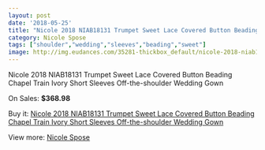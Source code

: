 ```yaml
---
layout: post
date: '2018-05-25'
title: "Nicole 2018 NIAB18131 Trumpet Sweet Lace Covered Button Beading Chapel Train Ivory Short Sleeves Off-the-shoulder Wedding Gown"
category: Nicole Spose
tags: ["shoulder","wedding","sleeves","beading","sweet"]
image: http://img.eudances.com/35281-thickbox_default/nicole-2018-niab18131-trumpet-sweet-lace-covered-button-beading-chapel-train-ivory-short-sleeves-off-the-shoulder-wedding-gown.jpg
---
```

Nicole 2018 NIAB18131 Trumpet Sweet Lace Covered Button Beading Chapel Train Ivory Short Sleeves Off-the-shoulder Wedding Gown

On Sales: **$368.98**
<a href="https://www.eudances.com/en/nicole-spose/10617-nicole-2018-niab18131-trumpet-sweet-lace-covered-button-beading-chapel-train-ivory-short-sleeves-off-the-shoulder-wedding-gown.html"><amp-img layout="responsive" width="600" height="600" src="//img.eudances.com/35281-thickbox_default/nicole-2018-niab18131-trumpet-sweet-lace-covered-button-beading-chapel-train-ivory-short-sleeves-off-the-shoulder-wedding-gown.jpg" alt="Nicole 2018 NIAB18131 Trumpet Sweet Lace Covered Button Beading Chapel Train Ivory Short Sleeves Off-the-shoulder Wedding Gown 0" /></a>
<a href="https://www.eudances.com/en/nicole-spose/10617-nicole-2018-niab18131-trumpet-sweet-lace-covered-button-beading-chapel-train-ivory-short-sleeves-off-the-shoulder-wedding-gown.html"><amp-img layout="responsive" width="600" height="600" src="//img.eudances.com/35285-thickbox_default/nicole-2018-niab18131-trumpet-sweet-lace-covered-button-beading-chapel-train-ivory-short-sleeves-off-the-shoulder-wedding-gown.jpg" alt="Nicole 2018 NIAB18131 Trumpet Sweet Lace Covered Button Beading Chapel Train Ivory Short Sleeves Off-the-shoulder Wedding Gown 1" /></a>
<a href="https://www.eudances.com/en/nicole-spose/10617-nicole-2018-niab18131-trumpet-sweet-lace-covered-button-beading-chapel-train-ivory-short-sleeves-off-the-shoulder-wedding-gown.html"><amp-img layout="responsive" width="600" height="600" src="//img.eudances.com/35284-thickbox_default/nicole-2018-niab18131-trumpet-sweet-lace-covered-button-beading-chapel-train-ivory-short-sleeves-off-the-shoulder-wedding-gown.jpg" alt="Nicole 2018 NIAB18131 Trumpet Sweet Lace Covered Button Beading Chapel Train Ivory Short Sleeves Off-the-shoulder Wedding Gown 2" /></a>
<a href="https://www.eudances.com/en/nicole-spose/10617-nicole-2018-niab18131-trumpet-sweet-lace-covered-button-beading-chapel-train-ivory-short-sleeves-off-the-shoulder-wedding-gown.html"><amp-img layout="responsive" width="600" height="600" src="//img.eudances.com/35283-thickbox_default/nicole-2018-niab18131-trumpet-sweet-lace-covered-button-beading-chapel-train-ivory-short-sleeves-off-the-shoulder-wedding-gown.jpg" alt="Nicole 2018 NIAB18131 Trumpet Sweet Lace Covered Button Beading Chapel Train Ivory Short Sleeves Off-the-shoulder Wedding Gown 3" /></a>
<a href="https://www.eudances.com/en/nicole-spose/10617-nicole-2018-niab18131-trumpet-sweet-lace-covered-button-beading-chapel-train-ivory-short-sleeves-off-the-shoulder-wedding-gown.html"><amp-img layout="responsive" width="600" height="600" src="//img.eudances.com/35282-thickbox_default/nicole-2018-niab18131-trumpet-sweet-lace-covered-button-beading-chapel-train-ivory-short-sleeves-off-the-shoulder-wedding-gown.jpg" alt="Nicole 2018 NIAB18131 Trumpet Sweet Lace Covered Button Beading Chapel Train Ivory Short Sleeves Off-the-shoulder Wedding Gown 4" /></a>

Buy it: [Nicole 2018 NIAB18131 Trumpet Sweet Lace Covered Button Beading Chapel Train Ivory Short Sleeves Off-the-shoulder Wedding Gown](https://www.eudances.com/en/nicole-spose/10617-nicole-2018-niab18131-trumpet-sweet-lace-covered-button-beading-chapel-train-ivory-short-sleeves-off-the-shoulder-wedding-gown.html "Nicole 2018 NIAB18131 Trumpet Sweet Lace Covered Button Beading Chapel Train Ivory Short Sleeves Off-the-shoulder Wedding Gown")

View more: [Nicole Spose](https://www.eudances.com/en/179-nicole-spose "Nicole Spose")